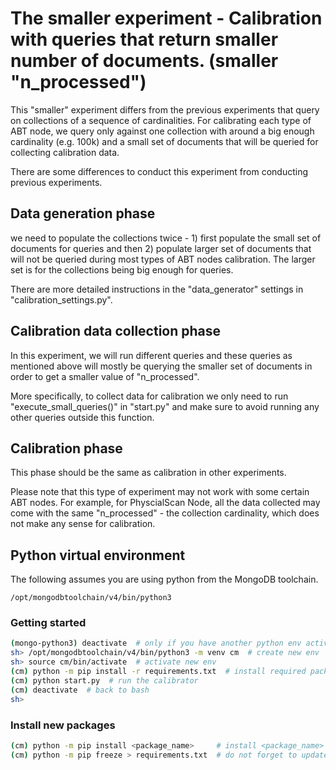 # The smaller experiment - Calibration with queries that return smaller number of documents. (smaller "n_processed")

This "smaller" experiment differs from the previous experiments that query on collections of a sequence of cardinalities. For calibrating each type of ABT node, we query only against one collection with around a big enough cardinality (e.g. 100k) and a small set of documents that will be queried for collecting calibration data.

There are some differences to conduct this experiment from conducting previous experiments.

## Data generation phase
we need to populate the collections twice - 1) first populate the small set of documents for queries and then 2) populate larger set of documents that will not be queried during most types of ABT nodes calibration. The larger set is for the collections being big enough for queries.

There are more detailed instructions in the "data_generator" settings in "calibration_settings.py".

## Calibration data collection phase
In this experiment, we will run different queries and these queries as mentioned above will mostly be querying the smaller set of documents in order to get a smaller value of "n_processed".

More specifically, to collect data for calibration we only need to run "execute_small_queries()" in "start.py" and make sure to avoid running any other queries outside this function.

## Calibration phase
This phase should be the same as calibration in other experiments.

Please note that this type of experiment may not work with some certain ABT nodes. For example, for PhyscialScan Node, all the data collected may come with the same "n_processed" - the collection cardinality, which does not make any sense for calibration.

## Python virtual environment

The following assumes you are using python from the MongoDB toolchain.

```
/opt/mongodbtoolchain/v4/bin/python3
```

### Getting started

```sh
(mongo-python3) deactivate  # only if you have another python env activated
sh> /opt/mongodbtoolchain/v4/bin/python3 -m venv cm  # create new env
sh> source cm/bin/activate  # activate new env
(cm) python -m pip install -r requirements.txt  # install required packages           
(cm) python start.py  # run the calibrator
(cm) deactivate  # back to bash
sh> 
```

### Install new packages

```sh
(cm) python -m pip install <package_name>     # install <package_name>
(cm) python -m pip freeze > requirements.txt  # do not forget to update requirements.txt
